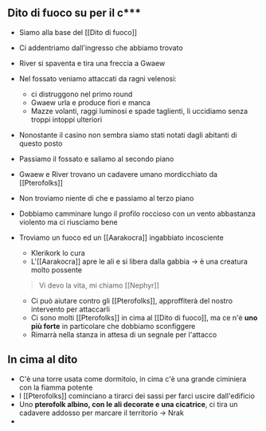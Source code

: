 ## Dito di fuoco su per il c***
- Siamo alla base del [[Dito di fuoco]]
- Ci addentriamo dall'ingresso che abbiamo trovato
- River si spaventa e tira una freccia a Gwaew
- Nel fossato veniamo attaccati da ragni velenosi: 
	- ci distruggono nel primo round
	- Gwaew urla e produce fiori e manca
	- Mazze volanti, raggi luminosi e spade taglienti, li uccidiamo senza troppi intoppi ulteriori
- Nonostante il casino non sembra siamo stati notati dagli abitanti di questo posto
- Passiamo il fossato e saliamo al secondo piano
- Gwaew e River trovano un cadavere umano mordicchiato da [[Pterofolks]]
- Non troviamo niente di che e passiamo al terzo piano
- Dobbiamo camminare lungo il profilo roccioso con un vento abbastanza violento ma ci riusciamo bene
- Troviamo un fuoco ed un [[Aarakocra]] ingabbiato incosciente
	- Klerikork lo cura
	- L'[[Aarakocra]] apre le ali e si libera dalla gabbia -> è una creatura molto possente
	> Vi devo la vita, mi chiamo [[Nephyr]]
	
	- Ci può aiutare contro gli [[Pterofolks]], approffiterà del nostro intervento per attaccarli
	- Ci sono molti [[Pterofolks]] in cima al [[Dito di fuoco]], ma ce n'è **uno più forte** in particolare che dobbiamo sconfiggere
	- Rimarrà nella stanza in attesa di un segnale per l'attacco

## In cima al dito
- C'è una torre usata come dormitoio, in cima c'è una grande ciminiera con la fiamma potente 
- I [[Pterofolks]] cominciano a tirarci dei sassi per farci uscire dall'edificio
- Uno **pterofolk albino, con le ali decorate e una cicatrice**, ci tira un cadavere addosso per marcare il territorio -> Nrak
- 